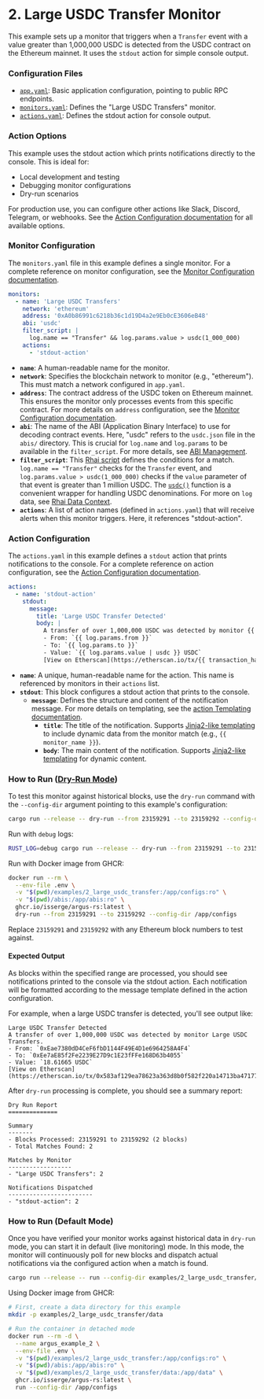 # 2. Large USDC Transfer Monitor

This example sets up a monitor that triggers when a `Transfer` event with a
value greater than 1,000,000 USDC is detected from the USDC contract on the
Ethereum mainnet. It uses the `stdout` action for simple console output.

### Configuration Files

- [`app.yaml`](../../docs/src/user_guide/config_app.md): Basic application configuration, pointing to public RPC endpoints.
- [`monitors.yaml`](../../docs/src/user_guide/config_monitors.md): Defines the "Large USDC Transfers" monitor.
- [`actions.yaml`](../../docs/src/user_guide/config_actions.md): Defines the stdout action for console output.

### Action Options

This example uses the stdout action which prints notifications directly to the console. This is ideal for:
- Local development and testing
- Debugging monitor configurations
- Dry-run scenarios

For production use, you can configure other actions like Slack, Discord, Telegram, or webhooks. See the [Action Configuration documentation](../../docs/src/user_guide/actions_yaml.md) for all available options.

### Monitor Configuration

The `monitors.yaml` file in this example defines a single monitor. For a complete reference on monitor configuration, see the [Monitor Configuration documentation](../../docs/src/user_guide/config_monitors.md).

```yaml
monitors:
  - name: 'Large USDC Transfers'
    network: 'ethereum'
    address: '0xA0b86991c6218b36c1d19D4a2e9Eb0cE3606eB48'
    abi: 'usdc'
    filter_script: |
      log.name == "Transfer" && log.params.value > usdc(1_000_000)
    actions:
      - 'stdout-action'
```

- **`name`**: A human-readable name for the monitor.
- **`network`**: Specifies the blockchain network to monitor (e.g., "ethereum").
  This must match a network configured in `app.yaml`.
- **`address`**: The contract address of the USDC token on Ethereum mainnet.
  This ensures the monitor only processes events from this specific contract. For more details on `address` configuration, see the [Monitor Configuration documentation](../../docs/src/user_guide/config_monitors.md#monitor-fields).
- **`abi`**: The name of the ABI (Application Binary Interface) to use for
  decoding contract events. Here, "usdc" refers to the `usdc.json` file in the
  `abis/` directory. This is crucial for `log.name` and `log.params` to be
  available in the `filter_script`. For more details, see [ABI Management](../../docs/src/user_guide/config_abis.md).
- **`filter_script`**: This [Rhai script](../../docs/src/user_guide/rhai_scripts.md) defines the conditions for a match.
  `log.name == "Transfer"` checks for the `Transfer` event, and
  `log.params.value > usdc(1_000_000)` checks if the `value` parameter of that
  event is greater than 1 million USDC. The [`usdc()`](../../docs/src/user_guide/rhai_helpers.md#usdcvalue) function is a convenient
  wrapper for handling USDC denominations. For more on `log` data, see [Rhai Data Context](../../docs/src/user_guide/rhai_context.md#the-log-object-decoded-event-log).
- **`actions`**: A list of action names (defined in `actions.yaml`) that
  will receive alerts when this monitor triggers. Here, it references "stdout-action".

### Action Configuration

The `actions.yaml` in this example defines a `stdout` action that prints notifications to the console. For a complete reference on action configuration, see the [Action Configuration documentation](../../docs/src/user_guide/actions_yaml.md).

```yaml
actions:
  - name: 'stdout-action'
    stdout:
      message:
        title: 'Large USDC Transfer Detected'
        body: |
          A transfer of over 1,000,000 USDC was detected by monitor {{ monitor_name }}.
          - From: `{{ log.params.from }}`
          - To: `{{ log.params.to }}`
          - Value: `{{ log.params.value | usdc }} USDC`
          [View on Etherscan](https://etherscan.io/tx/{{ transaction_hash }})
```

- **`name`**: A unique, human-readable name for the action. This name is
  referenced by monitors in their `actions` list.
- **`stdout`**: This block configures a stdout action that prints to the console.
  - **`message`**: Defines the structure and content of the notification
    message. For more details on templating, see the [action Templating documentation](../../docs/src/user_guide/action_templating.md).
    - **`title`**: The title of the notification. Supports
      [Jinja2-like templating](https://docs.rs/minijinja/latest/minijinja/) to
      include dynamic data from the monitor match (e.g., `{{ monitor_name }}`).
    - **`body`**: The main content of the notification. Supports
      [Jinja2-like templating](https://docs.rs/minijinja/latest/minijinja/) for
      dynamic content.

### How to Run ([Dry-Run Mode](../../docs/src/operations/cli.md#dry-run-mode))

To test this monitor against historical blocks, use the `dry-run` command with
the `--config-dir` argument pointing to this example's configuration:

```bash
cargo run --release -- dry-run --from 23159291 --to 23159292 --config-dir examples/2_large_usdc_transfer/
```

Run with `debug` logs:

```bash
RUST_LOG=debug cargo run --release -- dry-run --from 23159291 --to 23159292 --config-dir examples/2_large_usdc_transfer/
```

Run with Docker image from GHCR:

```bash
docker run --rm \
  --env-file .env \
  -v "$(pwd)/examples/2_large_usdc_transfer:/app/configs:ro" \
  -v "$(pwd)/abis:/app/abis:ro" \
  ghcr.io/isserge/argus-rs:latest \
  dry-run --from 23159291 --to 23159292 --config-dir /app/configs
```

Replace `23159291` and `23159292` with any Ethereum block numbers to test
against.

#### Expected Output

As blocks within the specified range are processed, you should see notifications
printed to the console via the stdout action. Each notification will be
formatted according to the message template defined in the action configuration.

For example, when a large USDC transfer is detected, you'll see output like:
```
Large USDC Transfer Detected
A transfer of over 1,000,000 USDC was detected by monitor Large USDC Transfers.
- From: `0xEae7380dD4CeF6fbD1144F49E4D1e6964258A4F4`
- To: `0xEe7aE85f2Fe2239E27D9c1E23fFFe168D63b4055`
- Value: `18.61665 USDC`
[View on Etherscan](https://etherscan.io/tx/0x583af129ea78623a363d8b0f582f220a14713ba4717771e30ec4408239991d0f)
```

After `dry-run` processing is complete, you should see a summary report:

```
Dry Run Report
==============

Summary
-------
- Blocks Processed: 23159291 to 23159292 (2 blocks)
- Total Matches Found: 2

Matches by Monitor
------------------
- "Large USDC Transfers": 2

Notifications Dispatched
------------------------
- "stdout-action": 2
```

### How to Run (Default Mode)

Once you have verified your monitor works against historical data in `dry-run`
mode, you can start it in default (live monitoring) mode. In this mode, the
monitor will continuously poll for new blocks and dispatch actual notifications
via the configured action when a match is found.

```bash
cargo run --release -- run --config-dir examples/2_large_usdc_transfer/
```

Using Docker image from GHCR:

```bash
# First, create a data directory for this example
mkdir -p examples/2_large_usdc_transfer/data

# Run the container in detached mode
docker run --rm -d \
  --name argus_example_2 \
  --env-file .env \
  -v "$(pwd)/examples/2_large_usdc_transfer:/app/configs:ro" \
  -v "$(pwd)/abis:/app/abis:ro" \
  -v "$(pwd)/examples/2_large_usdc_transfer/data:/app/data" \
  ghcr.io/isserge/argus-rs:latest \
  run --config-dir /app/configs
```

